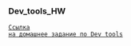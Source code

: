 ### Dev_tools_HW

<code>[Ссылка на домашнее задание по Dev tools](https://drive.google.com/file/d/1gJsfHd9je-YWXX0UwPnI_VrHs5D0tAJc/view?usp=sharing)
</code>
